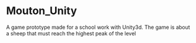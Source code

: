 # Mouton_Unity
A game prototype made for a school work with Unity3d. The game is about a sheep that must reach the highest peak of the level

